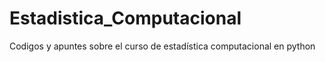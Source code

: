 # Estadistica_Computacional
Codigos y apuntes sobre el curso de estadística computacional en python
